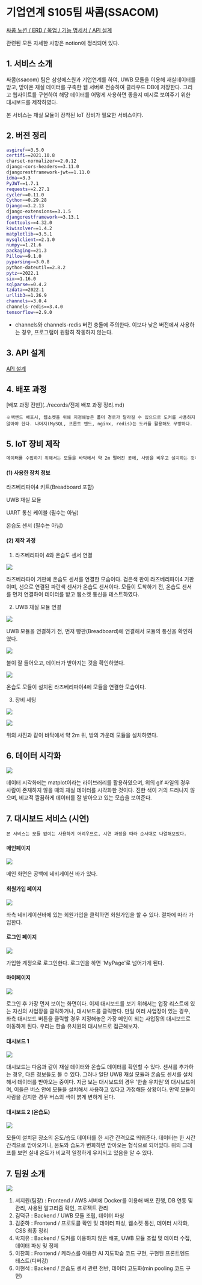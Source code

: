 # 기업연계 S105팀 싸콤(SSACOM)



[싸콤 노션 / ERD / 목업 / 기능 명세서 / API 설계](https://ninth-tax-ce2.notion.site/c000cf794ec14a3e875947da995ed7ce)

관련된 모든 자세한 사항은 notion에 정리되어 있다.








## 1. 서비스 소개

 싸콤(ssacom) 팀은 삼성에스원과 기업연계를 하여, UWB 모듈을 이용해 재실데이터를 받고, 받아온 재실 데이터를 구축한 웹 서버로 전송하여 클라우드 DB에 저장한다. 그리고 웹사이트를 구현하여 해당 데이터를 어떻게 사용하면 좋을지 예시로 보여주기 위한 대시보드를 제작하였다.

 본 서비스는 재실 모듈이 장착된 IoT 장비가 필요한 서비스이다.







## 2. 버전 정리

```bash
asgiref==3.5.0
certifi==2021.10.8
charset-normalizer==2.0.12
django-cors-headers==3.11.0
djangorestframework-jwt==1.11.0
idna==3.3
PyJWT==1.7.1
requests==2.27.1
cycler==0.11.0
Cython==0.29.28
Django==3.2.13
django-extensions==3.1.5
djangorestframework==3.13.1
fonttools==4.32.0
kiwisolver==1.4.2
matplotlib==3.5.1
mysqlclient==2.1.0
numpy==1.21.6
packaging==21.3
Pillow==9.1.0
pyparsing==3.0.8
python-dateutil==2.8.2
pytz==2022.1
six==1.16.0
sqlparse==0.4.2
tzdata==2022.1
urllib3==1.26.9
channels==3.0.4
channels-redis==3.4.0
tensorflow==2.9.0
```

- channels와 channels-redis 버전 충돌에 주의한다. 이보다 낮은 버전에서 사용하는 경우, 프로그램이 원활히 작동하지 않는다.









## 3. API 설계

[API 설계](https://www.notion.so/7136f146e4a34c0dbe6b9d2deccb8ae9)







## 4. 배포 과정

[배포 과정 전반](../records/전체 배포 과정 정리.md)

```
※백엔드 배포시, 웹소켓을 위해 지정해놓은 폴더 경로가 달라질 수 있으므로 도커를 사용하지 않아야 한다. 나머지(MySQL, 프론트 엔드, nginx, redis)는 도커를 활용해도 무방하다.
```









## 5. IoT 장비 제작

```bash
데이터를 수집하기 위해서는 모듈을 바닥에서 약 2m 떨어진 곳에, 사방을 비우고 설치하는 것이 기본이다.
```

#### (1) 사용한 장치 정보

라즈베리파이4 키트(Breadboard 포함)

UWB 재실 모듈

UART 통신 케이블 (필수는 아님)

온습도 센서 (필수는 아님)






#### (2) 제작 과정

1. 라즈베리파이 4와 온습도 센서 연결

![](records/assets/thsensor.jpg)

라즈베라파이 기판에 온습도 센서를 연결한 모습이다. 검은색 판이 라즈베리파이4 기판이며, 선으로 연결된 파란색 센서가 온습도 센서이다. 모듈이 도착하기 전, 온습도 센서를 먼저 연결하여 데이터를 받고 웹소켓 통신을 테스트하였다.






2. UWB 재실 모듈 연결

![](records/assets/moduleoff.png) 

UWB 모듈을 연결하기 전, 먼저 빵판(Breadboard)에 연결해서 모듈의 통신을 확인하였다.






![](records/assets/moduleon.png)

불이 잘 들어오고, 데이터가 받아지는 것을 확인하였다.






![](records/assets/raspberrypi.jpg)

온습도 모듈이 설치된 라즈베리파이4에 모듈을 연결한 모습이다.






3. 장비 세팅

![](records/assets/use1.jpg)



![](records/assets/use2.jpg)

위의 사진과 같이 바닥에서 약 2m 위, 방의 가운데 모듈을 설치하였다.








## 6. 데이터 시각화

![](records/assets/nopersondata.gif)

데이터 시각화에는 matplot이라는 라이브러리를 활용하였으며, 위의 gif 파일의 경우 사람이 존재하지 않을 때의 재실 데이터를 시각화한 것이다. 진한 색이 거의 드러나지 않으며, 비교적 깔끔하게 데이터를 잘 받아오고 있는 모습을 보여준다.












## 7. 대시보드 서비스 (시연)

```
본 서비스는 모듈 없이는 사용하기 어려우므로, 시연 과정을 따라 순서대로 나열해보았다.
```

#### 메인페이지

![](records/assets/mainpage.png)

메인 화면은 공백에 네비게이션 바가 있다.








#### 회원가입 페이지

![](records/assets/signup.png)

좌측 네비게이션바에 있는 회원가입을 클릭하면 회원가입을 할 수 있다. 절차에 따라 가입한다.








#### 로그인 페이지

![](records/assets/login.png)

가입한 계정으로 로그인한다. 로그인을 하면 'MyPage'로 넘어가게 된다.








#### 마이페이지

![](records/assets/mypage.png)

로그인 후 가장 먼저 보이는 화면이다. 이제 대시보드를 보기 위해서는 업장 리스트에 있는 자신의 사업장을 클릭하거나, 대시보드를 클릭한다. 만일 여러 사업장이 있는 경우, 좌측 대시보드 버튼을 클릭할 경우 지정해놓은 가장 메인이 되는 사업장의 대시보드로 이동하게 된다. 우리는 한솔 유치원의 대시보드로 접근해보자.








#### 대시보드 1

![](records/assets/dashboard.PNG)

대시보드는 다음과 같이 재실 데이터와 온습도 데이터를 확인할 수 있다. 센서를 추가하는 경우, 다른 정보들도 볼 수 있다. 그러나 일단 UWB 재실 모듈과 온습도 센서를 설치해서 데이터를 받아오는 중이다. 지금 보는 대시보드의 경우 '한솔 유치원'의 대시보드이며, 이들은 버스 안에 모듈을 설치해서 사용하고 있다고 가정해둔 상황이다. 만약 모듈이 사람을 감지한 경우 버스의 색이 붉게 변하게 된다.








#### 대시보드 2 (온습도)

![](records/assets/dashboard2.png)

모듈이 설치된 장소의 온도/습도 데이터를 한 시간 간격으로 띄워준다. 데이터는 한 시간 간격으로 받아오거나, 온도와 습도가 변화하면 받아오는 형식으로 되어있다. 위의 그래프를 보면 실내 온도가 비교적 일정하게 유지되고 있음을 알 수 있다.









## 7. 팀원 소개

![](records/assets/role.png)

1. 서지원(팀장) :  Frontend / AWS 서버에 Docker를 이용해 배포 진행, DB 연동 및 관리, 사용된 알고리즘 확인, 프로젝트 관리
2. 김덕규 : Backend / UWB 모듈 조립, 데이터 파싱
3. 김준하 : Frontend / 프로토콜 확인 및 데이터 파싱, 웹소켓 통신, 데이터 시각화, CSS 최종 정리
4. 박지유 : Backend / 도커를 이용하지 않은 배포, UWB 모듈 조립 및 데이터 수집, 데이터 파싱 및 정제
5. 이찬희 : Frontend / 케라스를 이용한 AI 지도학습 코드 구현, 구현된 프론트엔드 테스트(디버깅)
6. 이현석 : Backend /  온습도 센서 관련 전반, 데이터 고도화(min pooling 코드 구현)